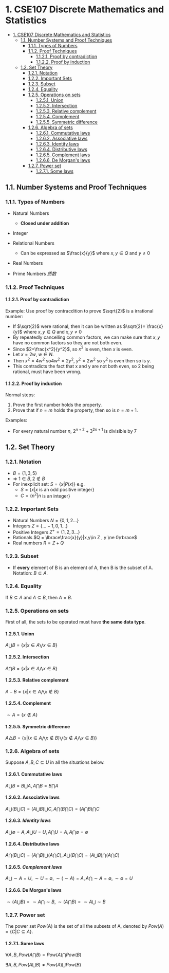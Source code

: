 # 1. CSE107 Discrete Mathematics and Statistics

<!-- TOC -->

- [1. CSE107 Discrete Mathematics and Statistics](#1-cse107-discrete-mathematics-and-statistics)
  - [1.1. Number Systems and Proof Techniques](#11-number-systems-and-proof-techniques)
    - [1.1.1. Types of Numbers](#111-types-of-numbers)
    - [1.1.2. Proof Techniques](#112-proof-techniques)
      - [1.1.2.1. Proof by contradiction](#1121-proof-by-contradiction)
      - [1.1.2.2. Proof by induction](#1122-proof-by-induction)
  - [1.2. Set Theory](#12-set-theory)
    - [1.2.1. Notation](#121-notation)
    - [1.2.2. Important Sets](#122-important-sets)
    - [1.2.3. Subset](#123-subset)
    - [1.2.4. Equality](#124-equality)
    - [1.2.5. Operations on sets](#125-operations-on-sets)
      - [1.2.5.1. Union](#1251-union)
      - [1.2.5.2. Intersection](#1252-intersection)
      - [1.2.5.3. Relative complement](#1253-relative-complement)
      - [1.2.5.4. Complement](#1254-complement)
      - [1.2.5.5. Symmetric difference](#1255-symmetric-difference)
    - [1.2.6. Algebra of sets](#126-algebra-of-sets)
      - [1.2.6.1. Commutative laws](#1261-commutative-laws)
      - [1.2.6.2. Associative laws](#1262-associative-laws)
      - [1.2.6.3. Identity laws](#1263-identity-laws)
      - [1.2.6.4. Distributive laws](#1264-distributive-laws)
      - [1.2.6.5. Complement laws](#1265-complement-laws)
      - [1.2.6.6. De Morgan's laws](#1266-de-morgans-laws)
    - [1.2.7. Power set](#127-power-set)
      - [1.2.7.1. Some laws](#1271-some-laws)

<!-- /TOC -->

## 1.1. Number Systems and Proof Techniques

### 1.1.1. Types of Numbers

* Natural Numbers
  - **Closed under addition**
* Integer
* Relational Numbers
  - Can be expressed as $\frac{x}{y}$ where $x,y\in Q$ and $y \ne 0$
  
* Real Numbers
* Prime Numbers  *质数*

### 1.1.2. Proof Techniques

#### 1.1.2.1. Proof by contradiction

Example: Use proof by contracdition to prove $\sqrt{2}$ is a irrational number:

* If $\sqrt{2}$ were rational, then it can be written as $\sqrt{2}= \frac{x}{y}$ where $x,y\in Q$ and $x,y \ne 0$
* By repeatedly cancelling common factors, we can make sure that $x,y$ have no common factors so they are not both even.
* Since $2=\frac{x^2}{y^2}$, so $x^2$ is even, then $x$ is even.
* Let $x = 2w$, $w \in N$.
* Then $x^2 =4w^2$ so$4w^2 =2y^2$, $y^2 =2w^2$ so $y^2$ is even then so is $y$.
* This contradicts the fact that x and y are not both even, so 2 being rational, must have been wrong.

#### 1.1.2.2. Proof by induction

Normal steps:

1. Prove the first number holds the property.
2. Prove that if $n = m$ holds the property, then so is $n=m+1$.

Examples:

* For every natural number $n$, $2^{n+2} + 3^{2n+1}$ is divisible by $7$

## 1.2. Set Theory

### 1.2.1. Notation

* $B = \lbrace 1,3,5\rbrace$
* $\Rightarrow$ $1 \in B, 2 \notin B$
* For inexplicit set:  $S = \lbrace x | P(x)\rbrace$  e.g. 
    * $S = \lbrace x|x$ is an odd positive integer$\rbrace$
    * $C = \lbrace n^2|n$ is an integer$\rbrace$

### 1.2.2. Important Sets

* Natural Numbers $N = \lbrace0,1,2…\rbrace$
* Integers $Z = \lbrace …-1,0,1…\rbrace$
* Positive Integers $Z^+ = \lbrace1,2,3…\rbrace$
* Rationals $Q = \lbrace\frac{x}{y}|x,y\in Z , y \ne 0\rbrace$
* Real numbers $R = Z + Q$

### 1.2.3. Subset

* If **every** element of B is an element of A, then B is the subset of A. Notation: $B\subseteq A$.

### 1.2.4. Equality

If $B\subseteq A$ and $A\subseteq B$, then $A=B$.

### 1.2.5. Operations on sets

First of all, the sets to be operated must have **the same data type**.

#### 1.2.5.1. Union

  $A\bigcup B = \lbrace x|x\in A \bigvee x \in B\rbrace$
  
#### 1.2.5.2. Intersection

  $A\bigcap B = \lbrace x|x\in A \bigwedge x \in B\rbrace$

#### 1.2.5.3. Relative complement
  
  $A-B= \lbrace x|x\in A \bigwedge x \notin B\rbrace$
  
#### 1.2.5.4. Complement

  $\sim A=\lbrace x\notin A\rbrace$

#### 1.2.5.5. **Symmetric difference**

  $A\triangle B=\lbrace x|(x\in A \bigwedge x\notin B)\bigvee(x\notin A \bigwedge x\in B)\rbrace$

### 1.2.6. Algebra of sets

 Suppose $A,B,C \subseteq U$ in all the situations below.

#### 1.2.6.1. Commutative laws

  $A\bigcup B=B\bigcup A,A\bigcap B = B \bigcap A$

#### 1.2.6.2. Associative laws

  $A\bigcup(B\bigcup C)= (A\bigcup B)\bigcup C, A\bigcap(B\bigcap C)= (A\bigcap B)\bigcap C$

#### 1.2.6.3. *Identity laws*

  $A\bigcup \emptyset=A,A\bigcup U = U, A\bigcap U = A, A\bigcap \emptyset= \emptyset$

#### 1.2.6.4. **Distributive laws**

  $A\bigcap (B \bigcup C)= (A\bigcap B)\bigcup(A\bigcap C), A\bigcup(B\bigcap C)=(A\bigcup B)\bigcap(A\bigcap C)$

#### 1.2.6.5. *Complement laws*

  $A\bigcup \sim A=U, \sim U = \emptyset, \sim(\sim A)= A, A\bigcap \sim A=\emptyset,\sim \emptyset = U$

#### 1.2.6.6. **De Morgan's laws**
 $\sim (A \bigcup B)= \sim A\bigcap \sim B,\sim (A \bigcap B)= \sim A\bigcup \sim B$

### 1.2.7. Power set

The power set *Pow*(A) is the set of all the subsets of A, denoted by $Pow(A)=\lbrace C|C\subseteq A\rbrace$.

#### 1.2.7.1. Some laws

  $\forall A,B, Pow(A\bigcap B)= Pow(A) \bigcap Pow(B)$
  
  $\exists A,B, Pow(A\bigcup B)\not = Pow(A) \bigcup Pow(B)$